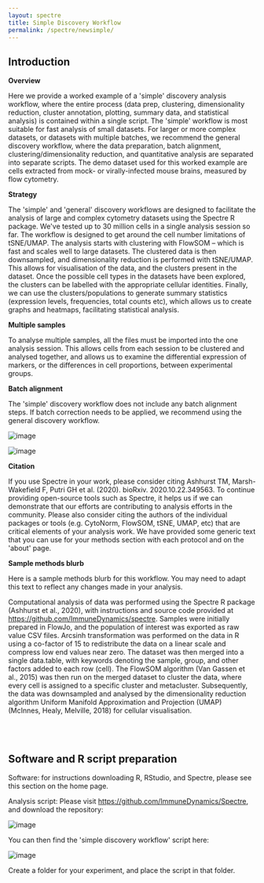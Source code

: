 ```yaml
---
layout: spectre
title: Simple Discovery Workflow
permalink: /spectre/newsimple/
---
```


## Introduction

**Overview**

Here we provide a worked example of a 'simple' discovery analysis workflow, where the entire process (data prep, clustering, dimensionality reduction, cluster annotation, plotting, summary data, and statistical analysis) is contained within a single script. The 'simple' workflow is most suitable for fast analysis of small datasets. For larger or more complex datasets, or datasets with multiple batches, we recommend the general discovery workflow, where the data preparation, batch alignment, clustering/dimensionality reduction, and quantitative analysis are separated into separate scripts. The demo dataset used for this worked example are cells extracted from mock- or virally-infected mouse brains, measured by flow cytometry. 

**Strategy**

The 'simple' and 'general' discovery workflows are designed to facilitate the analysis of large and complex cytometry datasets using the Spectre R package. We've tested up to 30 million cells in a single analysis session so far. The workflow is designed to get around the cell number limitations of tSNE/UMAP. The analysis starts with clustering with FlowSOM – which is fast and scales well to large datasets. The clustered data is then downsampled, and dimensionality reduction is performed with tSNE/UMAP. This allows for visualisation of the data, and the clusters present in the dataset. Once the possible cell types in the datasets have been explored, the clusters can be labelled with the appropriate cellular identities. Finally, we can use the clusters/populations to generate summary statistics (expression levels, frequencies, total counts etc), which allows us to create graphs and heatmaps, facilitating statistical analysis.

**Multiple samples**

To analyse multiple samples, all the files must be imported into the one analysis session. This allows cells from each session to be clustered and analysed together, and allows us to examine the differential expression of markers, or the differences in cell proportions, between experimental groups.

**Batch alignment**

The 'simple' discovery workflow does not include any batch alignment steps. If batch correction needs to be applied, we recommend using the general discovery workflow.

![image](https://user-images.githubusercontent.com/11766139/124414315-d9455f80-dd95-11eb-8e24-315a58e99667.png)

![image](https://user-images.githubusercontent.com/11766139/124414318-dba7b980-dd95-11eb-9bf3-5df9bd335c2b.png)

**Citation**

If you use Spectre in your work, please consider citing Ashhurst TM, Marsh-Wakefield F, Putri GH et al. (2020). bioRxiv. 2020.10.22.349563. To continue providing open-source tools such as Spectre, it helps us if we can demonstrate that our efforts are contributing to analysis efforts in the community. Please also consider citing the authors of the individual packages or tools (e.g. CytoNorm, FlowSOM, tSNE, UMAP, etc) that are critical elements of your analysis work. We have provided some generic text that you can use for your methods section with each protocol and on the 'about' page.

**Sample methods blurb**

Here is a sample methods blurb for this workflow. You may need to adapt this text to reflect any changes made in your analysis.

Computational analysis of data was performed using the Spectre R package (Ashhurst et al., 2020), with instructions and source code provided at https://github.com/ImmuneDynamics/spectre. Samples were initially prepared in FlowJo, and the population of interest was exported as raw value CSV files. Arcsinh transformation was performed on the data in R using a co-factor of 15 to redistribute the data on a linear scale and compress low end values near zero. The dataset was then merged into a single data.table, with keywords denoting the sample, group, and other factors added to each row (cell). The FlowSOM algorithm (Van Gassen et al., 2015) was then run on the merged dataset to cluster the data, where every cell is assigned to a specific cluster and metacluster. Subsequently, the data was downsampled and analysed by the dimensionality reduction algorithm Uniform Manifold Approximation and Projection (UMAP) (McInnes, Healy, Melville, 2018) for cellular visualisation.

<br/>
<br/>

## Software and R script preparation

Software: for instructions downloading R, RStudio, and Spectre, please see this section on the home page.

Analysis script: Please visit https://github.com/ImmuneDynamics/Spectre, and download the repository:

![image](https://user-images.githubusercontent.com/11766139/124414379-f8dc8800-dd95-11eb-80f0-cefc14e07d3f.png)

You can then find the 'simple discovery workflow' script here: 

![image](https://user-images.githubusercontent.com/11766139/124414385-fbd77880-dd95-11eb-848f-f1fafe61a24a.png)

Create a folder for your experiment, and place the script in that folder.


